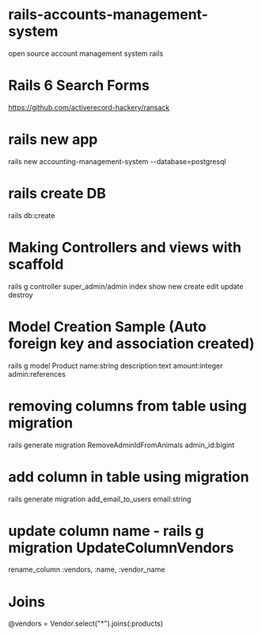 # rails-accounts-management-system
open source account management system rails

# Rails 6 Search Forms
https://github.com/activerecord-hackery/ransack

# rails new app
rails new accounting-management-system --database=postgresql

# rails create DB
rails db:create

# Making Controllers and views with scaffold
rails g controller super_admin/admin index show new create edit update destroy

# Model Creation Sample (Auto foreign key and association created)
rails g model Product name:string description:text amount:integer admin:references

# removing columns from table using migration
rails generate migration RemoveAdminIdFromAnimals admin_id:bigint

# add column in table using migration
rails generate migration add_email_to_users email:string

# update column name - rails g migration UpdateColumnVendors
rename_column :vendors, :name, :vendor_name

# Joins
@vendors = Vendor.select("*").joins(:products)